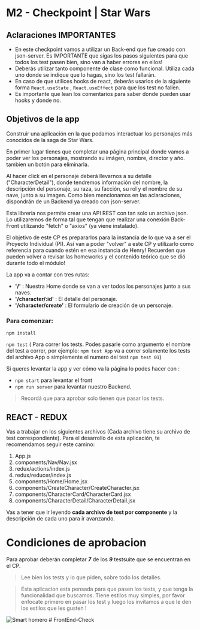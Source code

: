 # M2 - Checkpoint | Star Wars

## Aclaraciones IMPORTANTES

- En este checkpoint vamos a utilizar un Back-end que fue creado con json-server. Es IMPORTANTE que sigas los pasos siguientes para que todos los test pasen bien, sino van a haber errores en ellos!
- Deberás utilizar tanto componente de clase como funcional. Utiliza cada uno donde se indique que lo hagas, sino los test fallarán.
- En caso de que utilices hooks de react, deberás usarlos de la siguiente forma `React.useState` , `React.useEffect` para que los test no fallen.
- Es importante que lean los comentarios para saber donde pueden usar hooks y donde no.

## Objetivos de la app

Construir una aplicación en la que podamos interactuar los personajes más conocidos de la saga de 
Star Wars.  

En primer lugar tienes que completar una página principal donde vamos a poder ver los personajes, mostrando su imágen, nombre, director y año. tambien un botón para eliminarla.

Al hacer click en el personaje deberá llevarnos a su detalle ("CharacterDetail"), donde tendremos información del nombre, la descripción del personaje, su raza, su facción, su rol y el nombre de su nave, junto a su imagen.
Como bien mencionamos en las aclaraciones, dispondrán de un Backend ya creado con json-server.

Esta libreria nos permite crear una API REST con tan solo un archivo json.
Lo utilizaremos de forma tal que tengan que realizar una conexión Back-Front utilizando "fetch" o "axios" (ya viene instalado).

El objetivo de este CP es prepararlos para la instancia de lo que va a ser el Proyecto Individual (PI). Así van a poder "volver" a este CP y utilizarlo como referencia para cuando estén en esa instancia de Henry!
Recuerden que pueden volver a revisar las homeworks y el contenido teórico que se dió durante todo el módulo!

La app va a contar con tres rutas:

- **'/'** : Nuestra Home donde se van a ver todos los personajes junto a sus naves.
- **'/character/:id'** : El detalle del personaje.
- **'/character/create'** : El formulario de creación de un personaje.

### Para comenzar:

`npm install`

`npm test` ( Para correr los tests. Podes pasarle como argumento el nombre del test a correr, por ejemplo: `npm test App` va a correr solamente los tests del archivo App o simplemente el numero del test `npm test 01`)

Si queres levantar la app y ver cómo va la página lo podes hacer con :

- `npm start` para levantar el front
- `npm run server` para levantar nuestro Backend.

> Recordá que para aprobar solo tienen que pasar los tests.

## REACT - REDUX

Vas a trabajar en los siguientes archivos (Cada archivo tiene su archivo de test correspondiente). Para el desarrollo de esta aplicación, te recomendamos seguir este camino:

1. App.js
2. components/Nav/Nav.jsx
3. redux/actions/index.js
4. redux/reducer/index.js
5. components/Home/Home.jsx
6. components/CreateCharacter/CreateCharacter.jsx
7. components/CharacterCard/CharacterCard.jsx
8. components/CharacterDetail/CharacterDetail.jsx

Vas a tener que ir leyendo **cada archivo de test por componente** y la descripción de cada uno para ir avanzando.

# Condiciones de aprobacion

Para aprobar deberán completar **_7_** de los **_9_** testsuite que se encuentran en el CP.

> Lee bien los tests y lo que piden, sobre todo los detalles.

> Esta aplicacion esta pensada para que pasen los tests, y que tenga la funcionalidad que buscamos. Tiene estilos muy simples, por favor enfocate primero en pasar los test y luego los invitamos a que le den los estilos que les gusten !

![Smart homero](https://i.pinimg.com/474x/d1/a3/0b/d1a30b97cd6828b812c3f9bbf6af65c9.jpg)
#   F r o n t E n d - C h e c k  
 